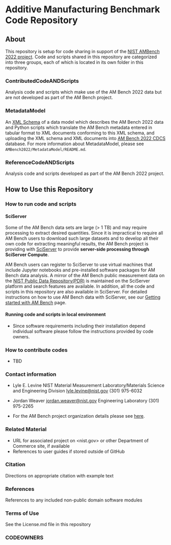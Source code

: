 # Additive Manufacturing Benchmark Code Repository

## About
This repository is setup for code sharing in support of the [NIST AMBench 2022 project](https://www.nist.gov/ambench). Code and scripts shared in this repository are categorized into three groups, each of which is located in its own folder in this repository. 

### ContributedCodeANDScripts 

   Analysis code and scripts which make use of the AM Bench 2022 data but are not developed as part of the AM Bench project. 
### MetadataModel 

   An [XML Schema](https://www.w3.org/XML/Schema) of a data model which describes the AM Bench 2022 data and Python scripts which translate the AM Bench metadata entered in tabular format to XML documents conforming to this XML schema, and uploading the XML schema and XML documents into [AM Bench 2022 CDCS](https://ambench2022.nist.gov/) database. For more information about MetadataModel, please see ```AMBench2022/MetadataModel/README.md```.

### ReferenceCodeANDScripts

   Analysis code and scripts developed as part of the AM Bench 2022 project. 

## How to Use this Repository 
### How to run code and scripts
#### SciServer
Some of the AM Bench data sets are large (> 1 TB) and may require processing to extract desired quantities. Since it is impractical to require all AM Bench users to download such large datasets and to develop all their own code for extracting meaningful results, the AM Bench project is providing with [SciServer](https://sciserver.org/) to provide __server-side processing through SciServer Compute__. 

AM Bench users can register to SciServer to use virtual machines that include Jupyter notebooks and pre-installed software packages for AM Bench data analysis. A mirror of the AM Bench public measurement data on the [NIST  Public Data Repository(PDR)](https://data.nist.gov/pdr/about) is maintained on the SciServer platform and search features are available. In addition, all the code and scripts in this repository are also available in SciServer. For detailed instructions on how to use AM Bench data with SciServer, see our [Getting started with AM Bench](https://sciserver.org/support/getting-started-ambench/) page. 


#### Running code and scripts in local environment
* Since software requirements including their installation depend individual software please follow the instructions provided by code owners.

<!--   
   - Statements of purpose and maturity
   - Technical installation instructions
-->   
### How to contribute codes
* TBD
### Contact information
* Lyle E. Levine
NIST
Material Measurement Laboratory/Materials Science and Engineering Division
lyle.levine@nist.gov
(301) 975-6032

* Jordan Weaver
jordan.weaver@nist.gov
Engineering Laboratory
(301) 975-2265

* For the AM Bench project organization details please see [here](https://www.nist.gov/ambench/organization).
<!--
   - PI name, NIST OU, Division, and Group names
   - Contact email address at NIST
   - Details of mailing lists, chatrooms, and discussion forums,
     where applicable
-->
### Related Material
   - URL for associated project on <nist.gov> or other Department of
     Commerce site, if available
   - References to user guides if stored outside of GitHub
### Citation
Directions on appropriate citation with example text
### References
References to any included non-public domain software modules

### Terms of Use

See the License.md file in this repository

### CODEOWNERS



